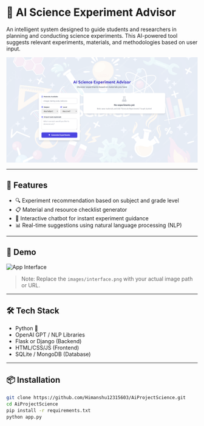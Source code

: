 # 🧠 AI Science Experiment Advisor

An intelligent system designed to guide students and researchers in planning and conducting science experiments. This AI-powered tool suggests relevant experiments, materials, and methodologies based on user input.

![AI Advisor Demo](image1.png)

---

## 🚀 Features

- 🔍 Experiment recommendation based on subject and grade level
- 📋 Material and resource checklist generator
- 💬 Interactive chatbot for instant experiment guidance
- 📊 Real-time suggestions using natural language processing (NLP)

---

## 📸 Demo

![App Interface](image2.png)

> Note: Replace the `images/interface.png` with your actual image path or URL.

---

## 🛠️ Tech Stack

- Python 🐍
- OpenAI GPT / NLP Libraries
- Flask or Django (Backend)
- HTML/CSS/JS (Frontend)
- SQLite / MongoDB (Database)

---

## 📦 Installation

```bash
git clone https://github.com/Himanshu12315603/AiProjectScience.git
cd AiProjectScience
pip install -r requirements.txt
python app.py

